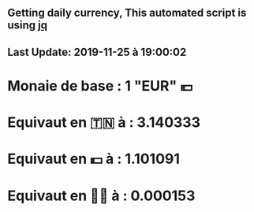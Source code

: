 ## Getting daily currency, This automated script is using [jq](https://stedolan.github.io/jq/)
## Last Update:  2019-11-25 à 19:00:02
 # Monaie de base : 1 "EUR" 💶 
 # Equivaut en 🇹🇳 à :  3.140333 
 # Equivaut en 💵 à : 1.101091
 # Equivaut en 🐱‍💻 à :  0.000153
